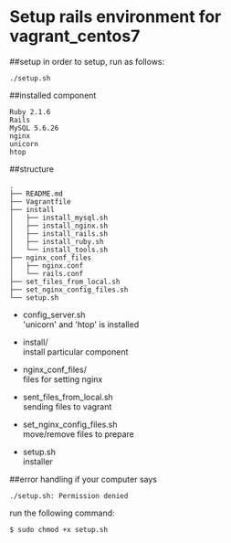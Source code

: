 # Setup rails environment for vagrant_centos7

##setup
in order to setup, run as follows:
```
./setup.sh
```

##installed component
```
Ruby 2.1.6
Rails
MySQL 5.6.26
nginx
unicorn
htop
```

##structure
```
.
├── README.md
├── Vagrantfile
├── install
│   ├── install_mysql.sh
│   ├── install_nginx.sh
│   ├── install_rails.sh
│   ├── install_ruby.sh
│   └── install_tools.sh
├── nginx_conf_files
│   ├── nginx.conf
│   └── rails.conf
├── set_files_from_local.sh
├── set_nginx_config_files.sh
└── setup.sh
```

- config_server.sh  
'unicorn' and 'htop' is installed

- install/  
install particular component

- nginx_conf_files/  
files for setting nginx

- sent_files_from_local.sh  
sending files to vagrant

- set_nginx_config_files.sh  
move/remove files to prepare

- setup.sh  
installer

##error handling
if your computer says
```
./setup.sh: Permission denied
```
run the following command:
```
$ sudo chmod +x setup.sh
```
